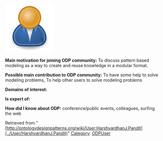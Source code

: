 [![Image:ODPUser.png](../images/a/a6/ODPUser.png)](../Image/ODPUser.png "Image:ODPUser.png")




  





__Main motivation for joining ODP community:__ To discuss pattern based modeling as a way to create and reuse knowledge in a modular format.


__Possible main contribution to ODP community:__ To have some help to solve modeling problems, To help other users to solve modeling problems


__Domains of interest:__


  



__Is expert of:__


  

__How did I know about ODP:__ conference/public events, colleagues, surfing the web






Retrieved from "[http://ontologydesignpatterns.org/wiki/User:HarshvardhanJ.Pandit](../User/HarshvardhanJ.Pandit)"
 [Category](http://ontologydesignpatterns.org/wiki/Special:Categories "Special:Categories"): [ODPUser](../Category/ODPUser "Category:ODPUser")